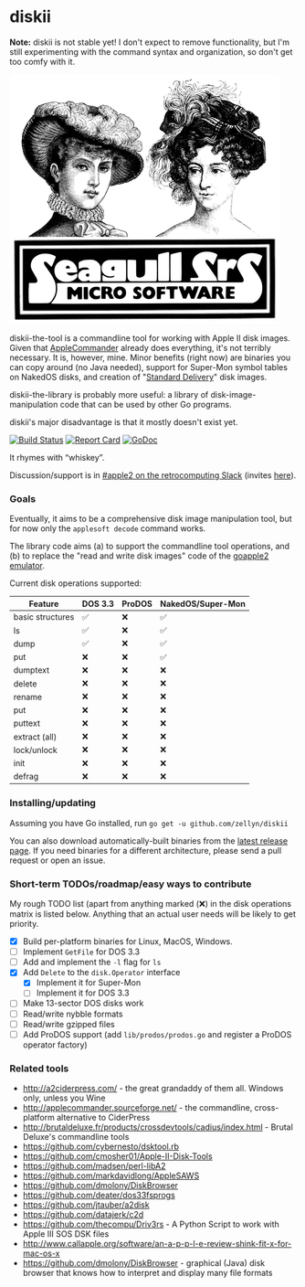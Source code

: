 diskii
======

**Note:** diskii is not stable yet! I don't expect to remove
functionality, but I'm still experimenting with the command syntax and
organization, so don't get too comfy with it.

![Seagull Srs Micro Software](img/seagull-srs.png)

diskii-the-tool is a commandline tool for working with Apple II disk
images. Given that
[AppleCommander](http://applecommander.sourceforge.net/) already does
everything, it's not terribly necessary. It is, however, mine. Minor
benefits (right now) are binaries you can copy around (no Java
needed), support for Super-Mon symbol tables on NakedOS disks, and
creation of
"[Standard Delivery](https://github.com/peterferrie/standard-delivery)"
disk images.

diskii-the-library is probably more useful: a library of
disk-image-manipulation code that can be used by other Go programs.

diskii's major disadvantage is that it mostly doesn't exist yet.

[![Build Status](https://travis-ci.org/zellyn/diskii.svg?branch=master)](https://travis-ci.org/zellyn/diskii)
[![Report Card](https://goreportcard.com/badge/github.com/zellyn/diskii)](https://goreportcard.com/report/github.com/zellyn/diskii)
[![GoDoc](https://godoc.org/github.com/zellyn/diskii/lib?status.svg)](https://godoc.org/github.com/zellyn/diskii/lib)

It rhymes with “whiskey”.

Discussion/support is in
[#apple2 on the retrocomputing Slack](https://retrocomputing.slack.com/messages/apple2/)
(invites [here](https://retrocomputing.herokuapp.com)).

### Goals

Eventually, it aims to be a comprehensive disk image manipulation
tool, but for now only the `applesoft decode` command works.

The library code aims (a) to support the commandline tool operations,
and (b) to replace the "read and write disk images" code of the
[goapple2 emulator](https://github.com/zellyn/goapple2).

Current disk operations supported:

| Feature          | DOS 3.3            | ProDOS | NakedOS/Super-Mon  |
| ---------------- | ------------------ | ------ | ------------------ |
| basic structures | :white_check_mark: | :x:    | :white_check_mark: |
| ls               | :white_check_mark: | :x:    | :white_check_mark: |
| dump             | :white_check_mark: | :x:    | :white_check_mark: |
| put              | :x:                | :x:    | :white_check_mark: |
| dumptext         | :x:                | :x:    | :x:                |
| delete           | :x:                | :x:    | :x:                |
| rename           | :x:                | :x:    | :x:                |
| put              | :x:                | :x:    | :x:                |
| puttext          | :x:                | :x:    | :x:                |
| extract (all)    | :x:                | :x:    | :x:                |
| lock/unlock      | :x:                | :x:    | :x:                |
| init             | :x:                | :x:    | :x:                |
| defrag           | :x:                | :x:    | :x:                |

### Installing/updating
Assuming you have Go installed, run `go get -u github.com/zellyn/diskii`

You can also download automatically-built binaries from the
[latest release
page](https://github.com/zellyn/diskii/releases/latest). If you
need binaries for a different architecture, please send a pull
request or open an issue.

### Short-term TODOs/roadmap/easy ways to contribute

My rough TODO list (apart from anything marked (:x:) in the disk
operations matrix is listed below. Anything that an actual user needs
will be likely to get priority.

- [x] Build per-platform binaries for Linux, MacOS, Windows.
- [ ] Implement `GetFile` for DOS 3.3
- [ ] Add and implement the `-l` flag for `ls`
- [x] Add `Delete` to the `disk.Operator` interface
  - [x] Implement it for Super-Mon
  - [ ] Implement it for DOS 3.3
- [ ] Make 13-sector DOS disks work
- [ ] Read/write nybble formats
- [ ] Read/write gzipped files
- [ ] Add ProDOS support (add `lib/prodos/prodos.go` and register a ProDOS operator factory)

### Related tools

- http://a2ciderpress.com/ - the great grandaddy of them all. Windows only, unless you Wine
- http://applecommander.sourceforge.net/ - the commandline, cross-platform alternative to CiderPress
- http://brutaldeluxe.fr/products/crossdevtools/cadius/index.html - Brutal Deluxe's commandline tools
- https://github.com/cybernesto/dsktool.rb
- https://github.com/cmosher01/Apple-II-Disk-Tools
- https://github.com/madsen/perl-libA2
- https://github.com/markdavidlong/AppleSAWS
- https://github.com/dmolony/DiskBrowser
- https://github.com/deater/dos33fsprogs
- https://github.com/jtauber/a2disk
- https://github.com/datajerk/c2d
- https://github.com/thecompu/Driv3rs - A Python Script to work with Apple III SOS DSK files
- http://www.callapple.org/software/an-a-p-p-l-e-review-shink-fit-x-for-mac-os-x
- https://github.com/dmolony/DiskBrowser - graphical (Java) disk browser that knows how to interpret and display many file formats
